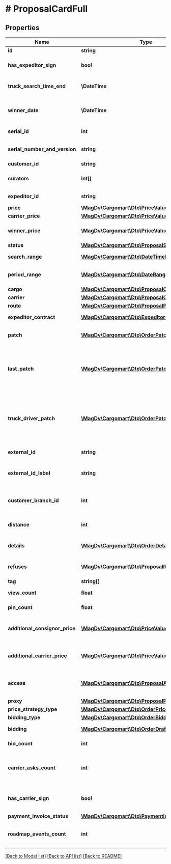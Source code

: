 # # ProposalCardFull

## Properties

Name | Type | Description | Notes
------------ | ------------- | ------------- | -------------
**id** | **string** | Идентификатор |
**has_expeditor_sign** | **bool** | Доверенность подписана экспедитором | [optional] [default to false]
**truck_search_time_end** | **\DateTime** | Крайняя дата назначения машины | [optional]
**winner_date** | **\DateTime** | Дата и время когда был определен победитель | [optional]
**serial_id** | **int** | Порядковый номер |
**serial_number_and_version** | **string** | Порядковый номер с версией |
**customer_id** | **string** | Id клиента |
**curators** | **int[]** | Список идентифкаторов контактных лиц |
**expeditor_id** | **string** | Идентификатор экспедитора | [optional]
**price** | [**\MagDv\Cargomart\Dto\PriceValue**](PriceValue.md) | Цена | [optional]
**carrier_price** | [**\MagDv\Cargomart\Dto\PriceValue**](PriceValue.md) | Цена | [optional]
**winner_price** | [**\MagDv\Cargomart\Dto\PriceValue**](PriceValue.md) | Цена перевозчика-победителя | [optional]
**status** | [**\MagDv\Cargomart\Dto\ProposalStatusEnum**](ProposalStatusEnum.md) | Статус |
**search_range** | [**\MagDv\Cargomart\Dto\DateTimeRange**](DateTimeRange.md) | Диапазон дат сбора заявок |
**period_range** | [**\MagDv\Cargomart\Dto\DateRange**](DateRange.md) | Диапазон дат исполнения грузоперевозки | [optional]
**cargo** | [**\MagDv\Cargomart\Dto\ProposalCargo**](ProposalCargo.md) | Груз |
**carrier** | [**\MagDv\Cargomart\Dto\ProposalCarrier**](ProposalCarrier.md) | Перевозчик | [optional]
**route** | [**\MagDv\Cargomart\Dto\ProposalPoint[]**](ProposalPoint.md) |  |
**expeditor_contract** | [**\MagDv\Cargomart\Dto\ExpeditorContract**](ExpeditorContract.md) | Данные договора | [optional]
**patch** | [**\MagDv\Cargomart\Dto\OrderPatchLastItem**](OrderPatchLastItem.md) | Запрос на изменение заказа | [optional]
**last_patch** | [**\MagDv\Cargomart\Dto\OrderPatchLastItem**](OrderPatchLastItem.md) | @deprecated Запрос на изменение заказа от экспедитора (использовать patch) | [optional]
**truck_driver_patch** | [**\MagDv\Cargomart\Dto\OrderPatchLastItem**](OrderPatchLastItem.md) | @deprecated Запрос на изменение машины и водителя в заказе (использовать patch) | [optional]
**external_id** | **string** | Внешний идентификатор | [optional]
**external_id_label** | **string** | Наименование внешнего идентификатора заказа | [optional]
**customer_branch_id** | **int** | Идентификатор дочерней компании отправителя | [optional]
**distance** | **int** | Общее расстояние по заказу (м) | [optional]
**details** | [**\MagDv\Cargomart\Dto\OrderDetails[]**](OrderDetails.md) | Список деталей/комментариев/описаний заказа | [optional]
**refuses** | [**\MagDv\Cargomart\Dto\ProposalRefuse[]**](ProposalRefuse.md) | Отказы от заказа Экспедитора | [optional]
**tag** | **string[]** | Тэги заказа | [optional]
**view_count** | **float** | Количество просмотров | [optional]
**pin_count** | **float** | Количество сохранений | [optional]
**additional_consignor_price** | [**\MagDv\Cargomart\Dto\PriceValue**](PriceValue.md) | Дополнительная надбавка для цены отправителя | [optional]
**additional_carrier_price** | [**\MagDv\Cargomart\Dto\PriceValue**](PriceValue.md) | Дополнительная надбавка для цены перевозчика | [optional]
**access** | [**\MagDv\Cargomart\Dto\ProposalAccess**](ProposalAccess.md) | Описание доступных действий по объекту. |
**proxy** | [**\MagDv\Cargomart\Dto\ProposalProxy**](ProposalProxy.md) |  | [optional]
**price_strategy_type** | [**\MagDv\Cargomart\Dto\OrderPriceStrategyType**](OrderPriceStrategyType.md) |  | [optional]
**bidding_type** | [**\MagDv\Cargomart\Dto\OrderBiddingType**](OrderBiddingType.md) |  | [optional]
**bidding** | [**\MagDv\Cargomart\Dto\OrderDraftExpeditorBidding**](OrderDraftExpeditorBidding.md) | Настройки торгов | [optional]
**bid_count** | **int** | Количество ставок на заказ | [optional]
**carrier_asks_count** | **int** | Количество оставленных ставок перевозчиков по заявке | [optional]
**has_carrier_sign** | **bool** | Подписана заявка перевозчиком-победителем | [optional] [default to false]
**payment_invoice_status** | [**\MagDv\Cargomart\Dto\PaymentInvoiceStatus[]**](PaymentInvoiceStatus.md) |  | [optional]
**roadmap_events_count** | **int** | Количество событий требующих действия |

[[Back to Model list]](../../README.md#models) [[Back to API list]](../../README.md#endpoints) [[Back to README]](../../README.md)
